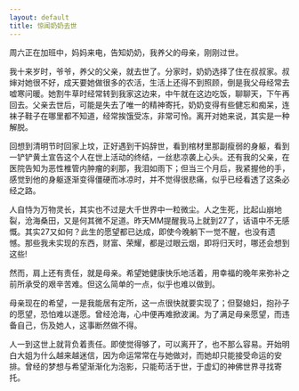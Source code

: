 ```yaml
---
layout: default
title: 惊闻奶奶去世
---
```

周六正在加班中，妈妈来电，告知奶奶，我养父的母亲，刚刚过世。

我十来岁时，爷爷，养父的父亲，就去世了。分家时，奶奶选择了住在叔叔家。叔婶对她很不好，成天要她做很多的农活，生活上还得不到照顾，倒是我父母经常去嘘寒问暖。她割牛草时经常转到我家这边来，中午就在这边吃饭，聊聊天，下午再回去。父亲去世后，可能是失去了唯一的精神寄托，奶奶变得有些健忘和痴呆，连袜子鞋子在哪里都不知道，经常挨饿受冻，非常可怜。离开对她来说，其实是一种解脱。

回想到清明节时回家上坟，正好遇到干妈辞世，看到棺材里那副瘦弱的身躯，看到一铲铲黄土宣告这个人在世上活动的终结，一丝悲凉袭上心头。还有我的父亲，在医院告知为恶性椎管内肿瘤的刹那，我泪如雨下；但当三个月后，我紧握他的手，感觉到他的身躯逐渐变得僵硬而冰凉时，并不觉得很悲痛，似乎已经看透了这条必经之路。

人自恃为万物灵长，其实也不过是大千世界中一粒微尘。人之生死，比起山崩地裂，沧海桑田，又是何其微不足道。昨天MM提醒我马上就到27了，话语中不无感慨。其实27又如何？此生的愿望都已达成，即使今晚躺下一觉不醒，也没有遗憾。那些我未实现的东西，财富、荣耀，都是过眼云烟，即将归天时，哪还会想到这些!

然而，肩上还有责任，就是母亲。希望她健康快乐地活着，用幸福的晚年来弥补之前所承受的艰辛苦难。但这么简单的一点，似乎也难以做到。

母亲现在的希望，一是我能居有定所，这一点很快就要实现了；但娶媳妇，抱孙子的愿望，恐怕难以遂愿。曾经沧海，心中便再难掀波澜。为了满足母亲愿望，而违备自己，伤及她人，这事断然做不得。

人一到这世上就背负着责任。即使觉得够了，可以离开了，也不那么容易。开始明白大姐为什么越来越迷信，因为命运常常在与她做对，而她却只能接受命运的安排。曾经的梦想与希望渐渐化为泡影，只能苟活于世，于虚幻的神佛世界寻找寄托。

